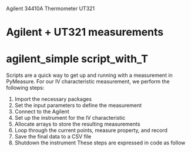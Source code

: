 Agilent 34410A
Thermometer UT321

# Agilent + UT321 measurements 
# agilent_simple script_with_T
Scripts are a quick way to get up and running with a measurement in PyMeasure. For our IV characteristic measurement,
 we perform the following steps:
 1) Import the necessary packages
 2) Set the input parameters to define the measurement
 3) Connect to the Agilent 
 4) Set up the instrument for the IV characteristic
 5) Allocate arrays to store the resulting measurements
 6) Loop through the current points, measure property, and record
 7) Save the final data to a CSV file
 8) Shutdown the instrument
 These steps are expressed in code as follow
